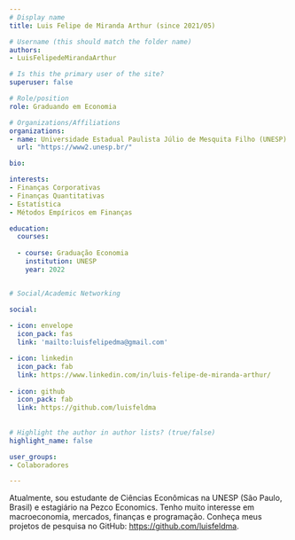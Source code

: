 ```yaml
---
# Display name
title: Luis Felipe de Miranda Arthur (since 2021/05)

# Username (this should match the folder name)
authors:
- LuisFelipedeMirandaArthur

# Is this the primary user of the site?
superuser: false

# Role/position
role: Graduando em Economia

# Organizations/Affiliations
organizations:
- name: Universidade Estadual Paulista Júlio de Mesquita Filho (UNESP)
  url: "https://www2.unesp.br/"

bio:

interests:
- Finanças Corporativas
- Finanças Quantitativas
- Estatística
- Métodos Empíricos em Finanças

education:
  courses:
    
  - course: Graduação Economia
    institution: UNESP
    year: 2022


# Social/Academic Networking

social:
  
- icon: envelope
  icon_pack: fas
  link: 'mailto:luisfelipedma@gmail.com'

- icon: linkedin
  icon_pack: fab
  link: https://www.linkedin.com/in/luis-felipe-de-miranda-arthur/
  
- icon: github
  icon_pack: fab
  link: https://github.com/luisfeldma
  
  
# Highlight the author in author lists? (true/false)
highlight_name: false

user_groups:
- Colaboradores

---
```


Atualmente, sou estudante de Ciências Econômicas na UNESP (São Paulo, Brasil) e estagiário na Pezco Economics. Tenho muito interesse em macroeconomia, mercados, finanças e programação. Conheça meus projetos de pesquisa no GitHub: https://github.com/luisfeldma.